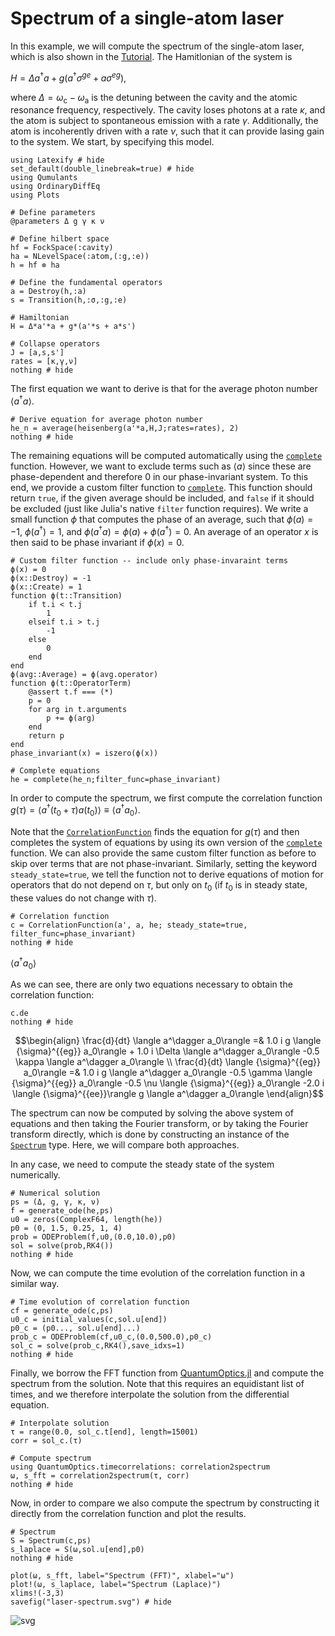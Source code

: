 # Spectrum of a single-atom laser

In this example, we will compute the spectrum of the single-atom laser, which is also shown in the [Tutorial](@ref). The Hamitlonian of the system is

$H = \Delta a^\dagger a + g\left(a^\dagger \sigma^{ge} + a\sigma^{eg}\right),$

where $\Delta = \omega_\mathrm{c} - \omega_\mathrm{a}$ is the detuning between the cavity and the atomic resonance frequency, respectively. The cavity loses photons at a rate $\kappa$, and the atom is subject to spontaneous emission with a rate $\gamma$. Additionally, the atom is incoherently driven with a rate $\nu$, such that it can provide lasing gain to the system. We start, by specifying this model.


```@example single-atom-laser-spectrum
using Latexify # hide
set_default(double_linebreak=true) # hide
using Qumulants
using OrdinaryDiffEq
using Plots

# Define parameters
@parameters Δ g γ κ ν

# Define hilbert space
hf = FockSpace(:cavity)
ha = NLevelSpace(:atom,(:g,:e))
h = hf ⊗ ha

# Define the fundamental operators
a = Destroy(h,:a)
s = Transition(h,:σ,:g,:e)

# Hamiltonian
H = Δ*a'*a + g*(a'*s + a*s')

# Collapse operators
J = [a,s,s']
rates = [κ,γ,ν]
nothing # hide
```

The first equation we want to derive is that for the average photon number $\langle a^\dagger a \rangle$.


```@example single-atom-laser-spectrum
# Derive equation for average photon number
he_n = average(heisenberg(a'*a,H,J;rates=rates), 2)
nothing # hide
```

The remaining equations will be computed automatically using the [`complete`](@ref) function. However, we want to exclude terms such as $\langle a \rangle$ since these are phase-dependent and therefore 0 in our phase-invariant system. To this end, we provide a custom filter function to [`complete`](@ref). This function should return `true`, if the given average should be included, and `false` if it should be excluded (just like Julia's native `filter` function requires). We write a small function $\phi$ that computes the phase of an average, such that $\phi(a) = -1$, $\phi(a^\dagger) = 1$, and $\phi(a^\dagger a) = \phi(a) + \phi(a^\dagger) = 0$. An average of an operator $x$ is then said to be phase invariant if $\phi(x)=0$.


```@example single-atom-laser-spectrum
# Custom filter function -- include only phase-invaraint terms
ϕ(x) = 0
ϕ(x::Destroy) = -1
ϕ(x::Create) = 1
function ϕ(t::Transition)
    if t.i < t.j
        1
    elseif t.i > t.j
        -1
    else
        0
    end
end
ϕ(avg::Average) = ϕ(avg.operator)
function ϕ(t::OperatorTerm)
    @assert t.f === (*)
    p = 0
    for arg in t.arguments
        p += ϕ(arg)
    end
    return p
end
phase_invariant(x) = iszero(ϕ(x))

# Complete equations
he = complete(he_n;filter_func=phase_invariant)
```

In order to compute the spectrum, we first compute the correlation function $g(\tau) = \langle a^\dagger(t_0 + \tau) a(t_0)\rangle \equiv \langle a^\dagger a_0\rangle.$

Note that the [`CorrelationFunction`](@ref) finds the equation for $g(\tau)$ and then completes the system of equations by using its own version of the [`complete`](@ref) function. We can also provide the same custom filter function as before to skip over terms that are not phase-invariant. Similarly, setting the keyword `steady_state=true`, we tell the function not to derive equations of motion for operators that do not depend on $\tau$, but only on $t_0$ (if $t_0$ is in steady state, these values do not change with $\tau$).


```@example single-atom-laser-spectrum
# Correlation function
c = CorrelationFunction(a', a, he; steady_state=true, filter_func=phase_invariant)
nothing # hide
```

$\langle a^\dagger a_0\rangle$

As we can see, there are only two equations necessary to obtain the correlation function:

```@example single-atom-laser-spectrum
c.de
nothing # hide
```

```math
\begin{align} \frac{d}{dt} \langle a^\dagger a_0\rangle =& 1.0 i g \langle {\sigma}^{{eg}} a_0\rangle + 1.0 i \Delta \langle a^\dagger a_0\rangle -0.5 \kappa \langle a^\dagger a_0\rangle \\
\frac{d}{dt} \langle {\sigma}^{{eg}} a_0\rangle =& 1.0 i g \langle a^\dagger a_0\rangle -0.5 \gamma \langle {\sigma}^{{eg}} a_0\rangle -0.5 \nu \langle {\sigma}^{{eg}} a_0\rangle -2.0 i \langle {\sigma}^{{ee}}\rangle g \langle a^\dagger a_0\rangle
\end{align}
```


The spectrum can now be computed by solving the above system of equations and then taking the Fourier transform, or by taking the Fourier transform directly, which is done by constructing an instance of the [`Spectrum`](@ref) type. Here, we will compare both approaches.

In any case, we need to compute the steady state of the system numerically.


```@example single-atom-laser-spectrum
# Numerical solution
ps = (Δ, g, γ, κ, ν)
f = generate_ode(he,ps)
u0 = zeros(ComplexF64, length(he))
p0 = (0, 1.5, 0.25, 1, 4)
prob = ODEProblem(f,u0,(0.0,10.0),p0)
sol = solve(prob,RK4())
nothing # hide
```

Now, we can compute the time evolution of the correlation function in a similar way.


```@example single-atom-laser-spectrum
# Time evolution of correlation function
cf = generate_ode(c,ps)
u0_c = initial_values(c,sol.u[end])
p0_c = (p0..., sol.u[end]...)
prob_c = ODEProblem(cf,u0_c,(0.0,500.0),p0_c)
sol_c = solve(prob_c,RK4(),save_idxs=1)
nothing # hide
```

Finally, we borrow the FFT function from [QuantumOptics.jl](https://qojulia.org) and compute the spectrum from the solution. Note that this requires an equidistant list of times, and we therefore interpolate the solution from the differential equation.


```@example single-atom-laser-spectrum
# Interpolate solution
τ = range(0.0, sol_c.t[end], length=15001)
corr = sol_c.(τ)

# Compute spectrum
using QuantumOptics.timecorrelations: correlation2spectrum
ω, s_fft = correlation2spectrum(τ, corr)
nothing # hide
```

Now, in order to compare we also compute the spectrum by constructing it directly from the correlation function and plot the results.


```@example single-atom-laser-spectrum
# Spectrum
S = Spectrum(c,ps)
s_laplace = S(ω,sol.u[end],p0)
nothing # hide

plot(ω, s_fft, label="Spectrum (FFT)", xlabel="ω")
plot!(ω, s_laplace, label="Spectrum (Laplace)")
xlims!(-3,3)
savefig("laser-spectrum.svg") # hide
```

![svg](laser-spectrum.svg)
